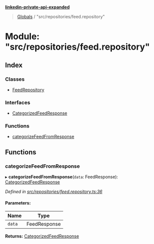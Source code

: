 **[linkedin-private-api-expanded](../README.md)**

> [Globals](../globals.md) / "src/repositories/feed.repository"

# Module: "src/repositories/feed.repository"

## Index

### Classes

* [FeedRepository](../classes/_src_repositories_feed_repository_.feedrepository.md)

### Interfaces

* [CategorizedFeedResponse](../interfaces/_src_repositories_feed_repository_.categorizedfeedresponse.md)

### Functions

* [categorizeFeedFromResponse](_src_repositories_feed_repository_.md#categorizefeedfromresponse)

## Functions

### categorizeFeedFromResponse

▸ **categorizeFeedFromResponse**(`data`: FeedResponse): [CategorizedFeedResponse](../interfaces/_src_repositories_feed_repository_.categorizedfeedresponse.md)

*Defined in [src/repositories/feed.repository.ts:36](https://github.com/khanhtranngoccva/linkedin-private-api/blob/a197b9e/src/repositories/feed.repository.ts#L36)*

#### Parameters:

Name | Type |
------ | ------ |
`data` | FeedResponse |

**Returns:** [CategorizedFeedResponse](../interfaces/_src_repositories_feed_repository_.categorizedfeedresponse.md)
